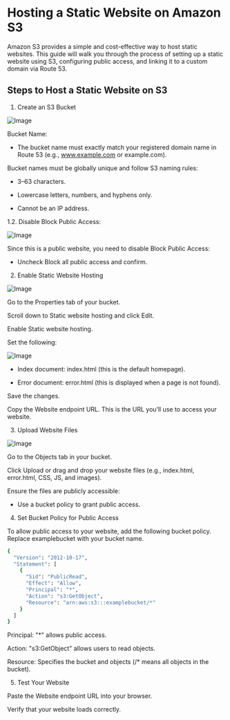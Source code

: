 # Hosting a Static Website on Amazon S3

Amazon S3 provides a simple and cost-effective way to host static websites. This guide will walk you through the process of setting up a static website using S3, configuring public access, and linking it to a custom domain via Route 53.

## Steps to Host a Static Website on S3

1. Create an S3 Bucket

![Image](https://github.com/user-attachments/assets/519786eb-8149-4e3f-80e6-fb06478f582c)

Bucket Name:

- The bucket name must exactly match your registered domain name in Route 53 (e.g., www.example.com or example.com).

Bucket names must be globally unique and follow S3 naming rules:

- 3–63 characters.

- Lowercase letters, numbers, and hyphens only.

- Cannot be an IP address.

1.2. Disable Block Public Access:

![Image](https://github.com/user-attachments/assets/0b7fbeea-85e8-4e77-9d76-376c82bddf24)

Since this is a public website, you need to disable Block Public Access:

- Uncheck Block all public access and confirm.


2. Enable Static Website Hosting

![Image](https://github.com/user-attachments/assets/6c103c62-77dd-49c5-9943-20379b33db12)

Go to the Properties tab of your bucket.

Scroll down to Static website hosting and click Edit.

Enable Static website hosting.

Set the following:

![Image](https://github.com/user-attachments/assets/7498c36c-9f6f-4f64-bfbc-458f51e9486b)

- Index document: index.html (this is the default homepage).

- Error document: error.html (this is displayed when a page is not found).

Save the changes.

Copy the Website endpoint URL. This is the URL you’ll use to access your website.


3. Upload Website Files

![Image](https://github.com/user-attachments/assets/14215513-d2b9-42ed-84cb-73f6fa5f25b5)

Go to the Objects tab in your bucket.

Click Upload or drag and drop your website files (e.g., index.html, error.html, CSS, JS, and images).

Ensure the files are publicly accessible:

- Use a bucket policy to grant public access.


4. Set Bucket Policy for Public Access

To allow public access to your website, add the following bucket policy. Replace examplebucket with your bucket name.

```bash
{
  "Version": "2012-10-17",
  "Statement": [
    {
      "Sid": "PublicRead",
      "Effect": "Allow",
      "Principal": "*",
      "Action": "s3:GetObject",
      "Resource": "arn:aws:s3:::examplebucket/*"
    }
  ]
}
```

Principal: "*" allows public access.

Action: "s3:GetObject" allows users to read objects.

Resource: Specifies the bucket and objects (/* means all objects in the bucket).


5. Test Your Website

Paste the Website endpoint URL into your browser.

Verify that your website loads correctly.









   

